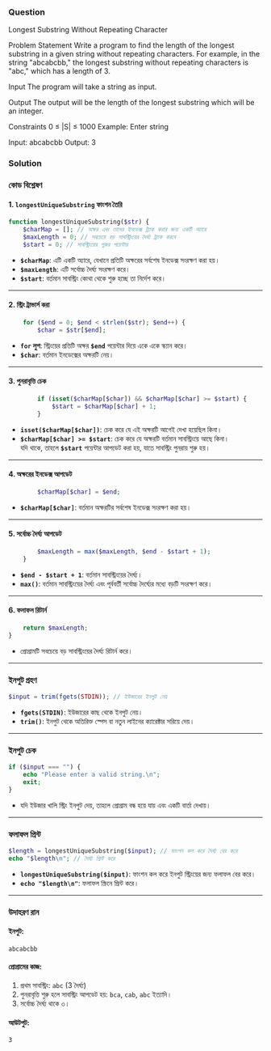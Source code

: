 ### Question
Longest Substring Without Repeating Character

Problem Statement
Write a program to find the length of the longest substring in a given string without repeating characters. For example, in the string "abcabcbb," the longest substring without repeating characters is "abc," which has a length of 3.

Input
The program will take a string as input.

Output
The output will be the length of the longest substring which will be an integer.

Constraints
0 ≤ |S| ≤ 1000
Example:
Enter string

Input:
abcabcbb
Output:
3

### Solution
### **কোড বিশ্লেষণ**

#### 1. **`longestUniqueSubstring` ফাংশন তৈরি**
```php
function longestUniqueSubstring($str) {
    $charMap = []; // অক্ষর এবং তাদের ইনডেক্স ট্র্যাক করার জন্য একটি অ্যারে
    $maxLength = 0; // সবচেয়ে বড় সাবস্ট্রিংয়ের দৈর্ঘ্য ট্র্যাক করবে
    $start = 0; // সাবস্ট্রিংয়ের শুরুর পয়েন্টার
```
- **`$charMap`**: এটি একটি অ্যারে, যেখানে প্রতিটি অক্ষরের সর্বশেষ ইনডেক্স সংরক্ষণ করা হয়।
- **`$maxLength`**: এটি সর্বোচ্চ দৈর্ঘ্য সংরক্ষণ করে।
- **`$start`**: বর্তমান সাবস্ট্রিং কোথা থেকে শুরু হচ্ছে তা নির্দেশ করে।

---

#### 2. **স্ট্রিং ট্রাভার্স করা**
```php
    for ($end = 0; $end < strlen($str); $end++) {
        $char = $str[$end];
```
- **`for` লুপ**: স্ট্রিংয়ের প্রতিটি অক্ষর **`$end`** পয়েন্টার দিয়ে একে একে স্ক্যান করে।
- **`$char`**: বর্তমান ইনডেক্সের অক্ষরটি নেয়।

---

#### 3. **পুনরাবৃত্তি চেক**
```php
        if (isset($charMap[$char]) && $charMap[$char] >= $start) {
            $start = $charMap[$char] + 1;
        }
```
- **`isset($charMap[$char])`**: চেক করে যে এই অক্ষরটি আগেই দেখা হয়েছিল কিনা।
- **`$charMap[$char] >= $start`**: চেক করে যে অক্ষরটি বর্তমান সাবস্ট্রিংয়ে আছে কিনা।  
  যদি থাকে, তাহলে **`$start`** পয়েন্টার আপডেট করা হয়, যাতে সাবস্ট্রিং পুনরায় শুরু হয়।

---

#### 4. **অক্ষরের ইনডেক্স আপডেট**
```php
        $charMap[$char] = $end;
```
- **`$charMap[$char]`**: বর্তমান অক্ষরটির সর্বশেষ ইনডেক্স সংরক্ষণ করা হয়।

---

#### 5. **সর্বোচ্চ দৈর্ঘ্য আপডেট**
```php
        $maxLength = max($maxLength, $end - $start + 1);
    }
```
- **`$end - $start + 1`**: বর্তমান সাবস্ট্রিংয়ের দৈর্ঘ্য।
- **`max()`**: বর্তমান সাবস্ট্রিংয়ের দৈর্ঘ্য এবং পূর্ববর্তী সর্বোচ্চ দৈর্ঘ্যের মধ্যে বড়টি সংরক্ষণ করে।

---

#### 6. **ফলাফল রিটার্ন**
```php
    return $maxLength;
}
```
- প্রোগ্রামটি সবচেয়ে বড় সাবস্ট্রিংয়ের দৈর্ঘ্য রিটার্ন করে।

---

### **ইনপুট গ্রহণ**
```php
$input = trim(fgets(STDIN)); // ইউজারের ইনপুট নেয়
```
- **`fgets(STDIN)`**: ইউজারের কাছ থেকে ইনপুট নেয়।
- **`trim()`**: ইনপুট থেকে অতিরিক্ত স্পেস বা নতুন লাইনের ক্যারেক্টার সরিয়ে দেয়।

---

### **ইনপুট চেক**
```php
if ($input === "") {
    echo "Please enter a valid string.\n";
    exit;
}
```
- যদি ইউজার খালি স্ট্রিং ইনপুট দেয়, তাহলে প্রোগ্রাম বন্ধ হয়ে যায় এবং একটি বার্তা দেখায়।

---

### **ফলাফল প্রিন্ট**
```php
$length = longestUniqueSubstring($input); // ফাংশন কল করে দৈর্ঘ্য বের করে
echo "$length\n"; // দৈর্ঘ্য প্রিন্ট করে
```
- **`longestUniqueSubstring($input)`**: ফাংশন কল করে ইনপুট স্ট্রিংয়ের জন্য ফলাফল বের করে।
- **`echo "$length\n"`**: ফলাফল স্ক্রিনে প্রিন্ট করে।

---

### **উদাহরণ রান**

#### ইনপুট:
```
abcabcbb
```

#### প্রোগ্রামের কাজ:
1. প্রথম সাবস্ট্রিং: `abc` (3 দৈর্ঘ্য)
2. পুনরাবৃত্তি শুরু হলে সাবস্ট্রিং আপডেট হয়: `bca`, `cab`, `abc` ইত্যাদি।
3. সর্বোচ্চ দৈর্ঘ্য থাকে ৩।

#### আউটপুট:
```
3
```